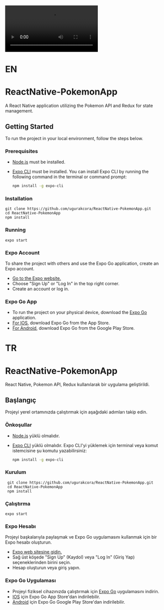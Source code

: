 ![Video](assets/screenRecord.mp4)

# EN

# ReactNative-PokemonApp

A React Native application utilizing the Pokemon API and Redux for state management.

## Getting Started

To run the project in your local environment, follow the steps below.

### Prerequisites

- [Node.js](https://nodejs.org/) must be installed.
- [Expo CLI](https://docs.expo.dev/get-started/installation/) must be installed. You can install Expo CLI by running the following command in the terminal or command prompt:

  ```bash
  npm install -g expo-cli
  ```

### Installation

    git clone https://github.com/ugurakcora/ReactNative-PokemonApp.git
    cd ReactNative-PokemonApp
    npm install

### Running

    expo start

### Expo Account

To share the project with others and use the Expo Go application, create an Expo account.

- [Go to the Expo website.](https://expo.dev/)
- Choose "Sign Up" or "Log In" in the top right corner.
- Create an account or log in.

### Expo Go App

- To run the project on your physical device, download the [Expo Go](https://expo.dev/client) application.
- [For IOS](https://apps.apple.com/us/app/expo-go/id982107779), download Expo Go from the App Store.
- [For Android](https://play.google.com/store/apps/details?id=host.exp.exponent&pli=1), download Expo Go from the Google Play Store.

# TR

# ReactNative-PokemonApp

React Native, Pokemon API, Redux kullanılarak bir uygulama geliştirildi.

## Başlangıç

Projeyi yerel ortamınızda çalıştırmak için aşağıdaki adımları takip edin.

### Önkoşullar

- [Node.js](https://nodejs.org/) yüklü olmalıdır.
- [Expo CLI](https://docs.expo.dev/get-started/installation/) yüklü olmalıdır. Expo CLI'yi yüklemek için terminal veya komut istemcisine şu komutu yazabilirsiniz:

  ```bash
  npm install -g expo-cli
  ```

### Kurulum

     git clone https://github.com/ugurakcora/ReactNative-PokemonApp.git
     cd ReactNative-PokemonApp
     npm install

### Çalıştırma

    expo start

### Expo Hesabı

Projeyi başkalarıyla paylaşmak ve Expo Go uygulamasını kullanmak için bir Expo hesabı oluşturun.

- [Expo web sitesine gidin.](https://expo.dev/)
- Sağ üst köşede "Sign Up" (Kaydol) veya "Log In" (Giriş Yap) seçeneklerinden birini seçin.
- Hesap oluşturun veya giriş yapın.

### Expo Go Uygulaması

- Projeyi fiziksel cihazınızda çalıştırmak için [Expo Go](https://expo.dev/client) uygulamasını indirin.
- [IOS](https://apps.apple.com/us/app/expo-go/id982107779) için Expo Go App Store'dan indirilebilir.
- [Android](https://play.google.com/store/apps/details?id=host.exp.exponent&pli=1) için Expo Go Google Play Store'dan indirilebilir.
